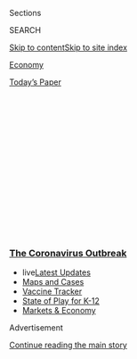 <div id="app">

<div>

<div>

<div>

<div class="NYTAppHideMasthead css-1q2w90k e1suatyy0">

<div class="section css-ui9rw0 e1suatyy2">

<div class="css-eph4ug er09x8g0">

<div class="css-6n7j50">

</div>

<span class="css-1dv1kvn">Sections</span>

<div class="css-10488qs">

<span class="css-1dv1kvn">SEARCH</span>

</div>

[Skip to content](#site-content)[Skip to site
index](#site-index)

</div>

<div id="masthead-section-label" class="css-1wr3we4 eaxe0e00">

[Economy](https://www.nytimes.com/section/business/economy)

</div>

<div class="css-10698na e1huz5gh0">

</div>

</div>

<div id="masthead-bar-one" class="section hasLinks css-15hmgas e1csuq9d3">

<div class="css-uqyvli e1csuq9d0">

</div>

<div class="css-1uqjmks e1csuq9d1">

</div>

<div class="css-9e9ivx">

[](https://myaccount.nytimes.com/auth/login?response_type=cookie&client_id=vi)

</div>

<div class="css-1bvtpon e1csuq9d2">

[Today’s
Paper](https://www.nytimes.com/section/todayspaper)

</div>

</div>

</div>

</div>

<div data-aria-hidden="false">

<div id="site-content" data-role="main">

<div>

<div class="css-1aor85t" style="opacity:0.000000001;z-index:-1;visibility:hidden">

<div class="css-1hqnpie">

<div class="css-epjblv">

<span class="css-17xtcya">[Economy](/section/business/economy)</span><span class="css-x15j1o">|</span><span class="css-fwqvlz">The
Coronavirus Economy: When Washington Takes Over
Business</span>

</div>

<div class="css-k008qs">

<div class="css-1iwv8en">

<span class="css-18z7m18"></span>

<div>

</div>

</div>

<span class="css-1n6z4y">https://nyti.ms/3dwQPlI</span>

<div class="css-1705lsu">

<div class="css-4xjgmj">

<div class="css-4skfbu" data-role="toolbar" data-aria-label="Social Media Share buttons, Save button, and Comments Panel with current comment count" data-testid="share-tools">

  - 
  - 
  - 
  - 
    
    <div class="css-6n7j50">
    
    </div>

  - 
  - 

</div>

</div>

</div>

</div>

</div>

</div>

<div class="css-13pd83m">

<div class="css-l9svim">

### [<span class="css-pa1jbp"><span class="css-1rxm0ex">The Coronavirus</span><span class="css-1rxm0ex"> Outbreak</span></span>](https://www.nytimes.com/news-event/coronavirus?name=styln-coronavirus-markets&region=TOP_BANNER&variant=undefined&block=storyline_menu_recirc&action=click&pgtype=Article&impression_id=a272abc0-e0e8-11ea-9fc1-19f5a6c57371)

  - <span class="css-ousu42"><span class="css-12clwdu">live</span>[Latest
    Updates](https://www.nytimes.com/2020/08/17/world/coronavirus-covid.html?name=styln-coronavirus-markets&region=TOP_BANNER&variant=undefined&block=storyline_menu_recirc&action=click&pgtype=Article&impression_id=a272abc1-e0e8-11ea-9fc1-19f5a6c57371)</span>
  - <span class="css-ousu42">[Maps and
    Cases](https://www.nytimes.com/interactive/2020/us/coronavirus-us-cases.html?name=styln-coronavirus-markets&region=TOP_BANNER&variant=undefined&block=storyline_menu_recirc&action=click&pgtype=Article&impression_id=a272d2d0-e0e8-11ea-9fc1-19f5a6c57371)</span>
  - <span class="css-ousu42">[Vaccine
    Tracker](https://www.nytimes.com/interactive/2020/science/coronavirus-vaccine-tracker.html?name=styln-coronavirus-markets&region=TOP_BANNER&variant=undefined&block=storyline_menu_recirc&action=click&pgtype=Article&impression_id=a272d2d1-e0e8-11ea-9fc1-19f5a6c57371)</span>
  - <span class="css-ousu42">[State of Play for
    K-12](https://www.nytimes.com/2020/08/17/us/k-12-schools-reopening.html?name=styln-coronavirus-markets&region=TOP_BANNER&variant=undefined&block=storyline_menu_recirc&action=click&pgtype=Article&impression_id=a272d2d2-e0e8-11ea-9fc1-19f5a6c57371)</span>
  - <span class="css-ousu42">[Markets &
    Economy](https://www.nytimes.com/live/2020/08/17/business/stock-market-today-coronavirus?name=styln-coronavirus-markets&region=TOP_BANNER&variant=undefined&block=storyline_menu_recirc&action=click&pgtype=Article&impression_id=a272d2d3-e0e8-11ea-9fc1-19f5a6c57371)</span>

</div>

</div>

<div id="top-wrapper" class="css-1sy8kpn">

<div id="top-slug" class="css-l9onyx">

Advertisement

</div>

[Continue reading the main
story](#after-top)

<div class="ad top-wrapper" style="text-align:center;height:100%;display:block;min-height:250px">

<div id="top" class="place-ad" data-position="top" data-size-key="top">

</div>

</div>

<div id="after-top">

</div>

</div>

<div>

<div id="sponsor-wrapper" class="css-1hyfx7x">

<div id="sponsor-slug" class="css-19vbshk">

Supported by

</div>

[Continue reading the main
story](#after-sponsor)

<div id="sponsor" class="ad sponsor-wrapper" style="text-align:center;height:100%;display:block">

</div>

<div id="after-sponsor">

</div>

</div>

<div class="css-186x18t">

</div>

<div class="css-1vkm6nb ehdk2mb0">

# The Coronavirus Economy: When Washington Takes Over Business

</div>

The $2 trillion aid package is expected to save jobs and bail out
companies, but it reorders the relationship between government and
private industry.

<div class="css-79elbk" data-testid="photoviewer-wrapper">

<div class="css-z3e15g" data-testid="photoviewer-wrapper-hidden">

</div>

<div class="css-1a48zt4 ehw59r15" data-testid="photoviewer-children">

![<span class="css-16f3y1r e13ogyst0" data-aria-hidden="true">The
measures the Senate passed on Wednesday far surpass the scope and
breadth of recovery efforts during the 2008 financial
crisis.</span><span class="css-cnj6d5 e1z0qqy90" itemprop="copyrightHolder"><span class="css-1ly73wi e1tej78p0">Credit...</span><span><span>Senate
Television, via Associated
Press</span></span></span>](https://static01.nyt.com/images/2020/03/27/business/26virus-govbiz-print/merlin_170977653_b9f99360-056c-4f8a-b2d5-8e508d418402-articleLarge.jpg?quality=75&auto=webp&disable=upscale)

</div>

</div>

<div class="css-18e8msd">

<div class="css-vp77d3 epjyd6m0">

<div class="css-1baulvz">

By [<span class="css-1baulvz" itemprop="name">Jim
Tankersley</span>](https://www.nytimes.com/by/jim-tankersley),
[<span class="css-1baulvz" itemprop="name">Alan
Rappeport</span>](https://www.nytimes.com/by/alan-rappeport),
[<span class="css-1baulvz" itemprop="name">David
Gelles</span>](https://www.nytimes.com/by/david-gelles),
[<span class="css-1baulvz" itemprop="name">Peter
Eavis</span>](https://www.nytimes.com/by/peter-eavis) and
[<span class="css-1baulvz last-byline" itemprop="name">David
Yaffe-Bellany</span>](http://www.nytimes.com/by/david-yaffe-bellany)

</div>

</div>

  - 
    
    <div class="css-ld3wwf e16638kd2">
    
    March 26,
    2020
    
    </div>

  - 
    
    <div class="css-4xjgmj">
    
    <div class="css-d8bdto" data-role="toolbar" data-aria-label="Social Media Share buttons, Save button, and Comments Panel with current comment count" data-testid="share-tools">
    
      - 
      - 
      - 
      - 
        
        <div class="css-6n7j50">
        
        </div>
    
      - 
      - 
    
    </div>
    
    </div>

</div>

</div>

<div class="section meteredContent css-1r7ky0e" name="articleBody" itemprop="articleBody">

<div class="css-1fanzo5 StoryBodyCompanionColumn">

<div class="css-53u6y8">

The $2 trillion [coronavirus rescue
package](https://www.nytimes.com/2020/07/28/us/politics/coronavirus-relief-bills-house-senate.html)
that the Senate passed on Wednesday will fundamentally transform the
U.S. government by placing thousands of businesses and millions of
workers on federally funded life support.

The government will pay the wages of some workers who remain on their
companies’ payrolls. It will sustain other workers who have lost their
jobs with checks that are as large as — or even larger than — what they
were earning before they were laid off. And it will cushion some of the
country’s largest corporations from bankruptcy, with taxpayers taking
shares in those companies as collateral.

Rarely before has the government involved itself so deeply in the
business of business. Amid a historic drop-off in economic activity, the
bill temporarily transfers financial responsibility from private
industry to the federal government, allowing the United States to
control the levers of capitalism and potentially decide who wins and who
loses. The level of intervention this week far outstrips the financial
scope and breadth of recovery efforts during the 2008 financial crisis.

That is a controversial proposition in normal times but one lawmakers
deemed necessary now, as companies large and small, from airlines and
big banks to nail salons and brew pubs, face unprecedented hardship. The
ripple effects have already sent [millions of Americans into
unemployment](https://www.nytimes.com/2020/03/26/business/economy/coronavirus-unemployment-claims.html).

</div>

</div>

<div class="css-1fanzo5 StoryBodyCompanionColumn">

<div class="css-53u6y8">

“We went to bed as America and woke up the next morning looking like
social democratic Europe,” Erik Gordon, professor at the Ross School of
Business at the University of Michigan, said. “We’ve made fun of Europe
propping up their failing steel companies and car companies, and when
push comes to shove we’re going to outdo them.”

The government’s intervention will come in a variety of ways, including
direct payments to individuals and businesses, generous loans in which
the government agrees to backstop losses and equity stakes in companies.
But there are strings attached, such as limits on executive pay and
provisions that require companies receiving assistance to maintain
employment levels at 90 percent of what they were.

Midsize companies, or those with between 500 and 10,000 employees, get
to borrow at an interest rate that is not higher than 2 percent
annually, and don’t have to repay principal or interest for six months.
The midsize companies cannot “outsource or offshore” jobs from the start
of the loan until two years after it has been
repaid.

<div id="NYT_MAIN_CONTENT_1_REGION" class="css-9tf9ac">

<div>

<div id="styln-covid-updates-markets" class="section interactive-content interactive-size-medium css-1ftcdic">

<div class="css-17ih8de interactive-body">

<div id="styln-briefing-block">

<div class="briefing-block-header-section">

# [Latest Updates: The Coronavirus Outbreak and the Economy](https://www.nytimes.com/live/2020/08/17/business/stock-market-today-coronavirus?action=click&pgtype=Article&state=default&region=MAIN_CONTENT_1&context=storylines_live_updates)

</div>

<div class="briefing-block-lb-items">

<div class="briefing-block-update-time">

[4h
ago](https://www.nytimes.com/live/2020/08/17/business/stock-market-today-coronavirus?action=click&pgtype=Article&state=default&region=MAIN_CONTENT_1&context=storylines_live_updates#robinhood-a-stock-trading-app-is-valued-at-11-2-billion-in-its-latest-funding-round)

</div>

<div>

[Robinhood, a stock trading app, is valued at $11.2 billion in its
latest funding
round.](https://www.nytimes.com/live/2020/08/17/business/stock-market-today-coronavirus?action=click&pgtype=Article&state=default&region=MAIN_CONTENT_1&context=storylines_live_updates#robinhood-a-stock-trading-app-is-valued-at-11-2-billion-in-its-latest-funding-round)

</div>

<div class="briefing-block-update-time">

[8h
ago](https://www.nytimes.com/live/2020/08/17/business/stock-market-today-coronavirus?action=click&pgtype=Article&state=default&region=MAIN_CONTENT_1&context=storylines_live_updates#new-unemployment-benefits-authorized-by-president-trump-wont-come-until-late-august)

</div>

<div>

[New unemployment benefits authorized by President Trump won’t come
until late
August.](https://www.nytimes.com/live/2020/08/17/business/stock-market-today-coronavirus?action=click&pgtype=Article&state=default&region=MAIN_CONTENT_1&context=storylines_live_updates#new-unemployment-benefits-authorized-by-president-trump-wont-come-until-late-august)

</div>

<div class="briefing-block-update-time">

[13h
ago](https://www.nytimes.com/live/2020/08/17/business/stock-market-today-coronavirus?action=click&pgtype=Article&state=default&region=MAIN_CONTENT_1&context=storylines_live_updates#heres-what-you-need-to-know-for-the-week-ahead)

</div>

<div>

[Here’s what you need to know for the week
ahead.](https://www.nytimes.com/live/2020/08/17/business/stock-market-today-coronavirus?action=click&pgtype=Article&state=default&region=MAIN_CONTENT_1&context=storylines_live_updates#heres-what-you-need-to-know-for-the-week-ahead)

</div>

</div>

<div class="briefing-block-footer">

<div class="briefing-block-footer-meta">

[See more
updates](https://www.nytimes.com/live/2020/08/17/business/stock-market-today-coronavirus?action=click&pgtype=Article&state=default&region=MAIN_CONTENT_1&context=storylines_live_updates)

</div>

<div class="briefing-block-briefinglinks">

<span>More live coverage:</span>
[Global](https://www.nytimes.com/2020/08/17/world/coronavirus-covid.html?action=click&pgtype=Article&state=default&region=MAIN_CONTENT_1&context=storylines_live_updates)

</div>

</div>

</div>

</div>

</div>

</div>

</div>

Businesses with 500 or fewer employees will get loans directly from
banks to cover more than two months of payrolls and some other operating
expenses, with the government paying off the balance so long as the
companies either do not lay off workers or rehire ones they’ve already
let go.

The government will inject more than $60 billion into the airline
industry, including $25 billion in grants to pay employees of passenger
airlines and $4 billion for those who work at cargo airlines. About $17
billion has been set aside largely for Boeing, which, because of two
deadly crashes, was troubled before the virus brought many commercial
flights to a standstill.

</div>

</div>

<div class="css-1fanzo5 StoryBodyCompanionColumn">

<div class="css-53u6y8">

Not all businesses will be eligible for help, and not every eligible
company will agree to the government’s terms. And some industries,
including cruise lines and energy companies, were left on the sidelines.

The major cruise companies appear not to qualify for loans because they
are domiciled outside the United States and their employees are spread
across the world.

“We didn’t seek or expect a cash bailout, and it doesn’t appear anyway
that we would qualify under the terms,” said Roger Frizzell, a spokesman
for Carnival Corporation. “We have a significant employee presence in
the U.S., but a majority of our employees are on ships, not in any
location, certainly not based in the U.S.”

The legislation also does not include $3 billion that the Trump
administration requested to buy crude oil for the Strategic Petroleum
Reserve. Such a purchase could have helped lift demand for oil, and thus
its price, which in the United States has tumbled to less than $25 a
barrel in recent weeks. Solar and wind businesses were upset that
lawmakers did not make it easier for them to benefit from tax credits
for renewable energy.

The epicenter of the intervention will be the Treasury Department, where
Secretary Steven Mnuchin will oversee nearly a third of the $2 trillion
in economic relief funds that Congress is approving.

The money will be held in two pots: $350 billion will be devoted to
loans and loan guarantees for small businesses. And $500 billion will be
divided among airlines and companies that are critical to national
security, including Boeing, and will prop up the [Federal Reserve’s new
emergency lending
facilities](https://www.nytimes.com/2020/03/26/business/economy/fed-coronavirus-stimulus.html),
which are intended to inject nearly $4 trillion into the economy.

Mr. Mnuchin said on Thursday that the distribution of the money would be
fully transparent. “When we do take actions, either through our direct
program or throughout programs with the Fed, there will be disclosures
to the American public much faster than they would normally occur,” he
said on CNBC.

</div>

</div>

<div class="css-1fanzo5 StoryBodyCompanionColumn">

<div class="css-53u6y8">

Businesses will also have to cede some control to the federal government
in exchange for lifelines. Companies that borrow money are forbidden to
repurchase their stock or pay dividends during the loan and for a year
after it is repaid. They must not cut staffing by more than 10 percent
through the end of September.

Loans to small businesses, with 500 employees or fewer, are limited to
$10 million. Loans to cover salaries of over $100,000 wouldn’t qualify
for forgiveness, and businesses must demonstrate that they had not
recently laid off employees, or a smaller amount of the loan would be
subject to forgiveness.

Businesses would not have to repay loans covering up to eight weeks’
worth of payroll expenses. That means that once businesses receive their
loans, a new clock will begin to tick: They’ll have to use the money
within two months to avoid repaying it; they also can’t pay any employee
more than $10,000 in those two months if they want that amount to be
forgiven.

Lawmakers also placed restrictions on compensation and pay increases for
executives, moves intended to address one of the criticisms about
bailouts during the 2008 crisis. But pay limits will not necessarily do
away with multimillion-dollar paydays for corporate bosses.

Executives who made more than $3 million in 2019 could be awarded $3
million, plus half of any sum in excess of $3 million. As a result, a
chief executive who earned $20 million in 2019 would be allowed
compensation of $11.5 million. The restrictions would apply from the
time the federal support began to one year after it ended.

Even as the government takes on an outsize role in overseeing companies,
Mr. Mnuchin maintained that it should not be in the business of
dictating what private companies did.

“We don’t believe in mandating and regulating certain big businesses,”
he said.

And big business, despite its need for help, has seemed unwilling to
cede too much control to the government. On Tuesday, Boeing’s chief
executive, David Calhoun, suggested that he wasn’t interested in the
government’s taking an equity stake in the company, despite the
beleaguered state of the aerospace giant.

</div>

</div>

<div class="css-1fanzo5 StoryBodyCompanionColumn">

<div class="css-53u6y8">

“I don’t have a need for an equity stake,” Mr. Calhoun said in an
interview on Fox Business Network. “If they forced it, we’d just look at
all the other options, and we have got plenty.”

Boeing, which had lobbied for government aid, was not specifically named
in the bill. It nonetheless signaled its approval of the stimulus
package on Wednesday night. “The bill’s access to public and private
liquidity, including loans and loan guarantees, is critical for
airlines, airports, suppliers and manufacturers to bridge to recovery,”
Boeing said in a statement.

The House is now expected to take up the legislation, and President
Trump has signaled that he would sign it quickly into law.

Many of the provisions are intended to offer lifelines to companies and
workers over the coming months, as the country struggles to contain the
pandemic and braces for a recession. But the long-term consequences of a
$2 trillion bailout of the American economy are unknown.

“This is going to be hard to unravel,” said Mr. Gordon, the University
of Michigan professor. “Industries that are propped up stay propped up
for a long time.”

Reporting was contributed by Niraj Chokshi, Jesse Drucker, Emily
Flitter, Clifford Krauss and Ivan Penn.

</div>

</div>

</div>

<div>

</div>

<div>

</div>

<div>

</div>

<div>

<div id="bottom-wrapper" class="css-1ede5it">

<div id="bottom-slug" class="css-l9onyx">

Advertisement

</div>

[Continue reading the main
story](#after-bottom)

<div id="bottom" class="ad bottom-wrapper" style="text-align:center;height:100%;display:block;min-height:90px">

</div>

<div id="after-bottom">

</div>

</div>

</div>

</div>

</div>

## Site Index

<div>

</div>

## Site Information Navigation

  - [© <span>2020</span> <span>The New York Times
    Company</span>](https://help.nytimes.com/hc/en-us/articles/115014792127-Copyright-notice)

<!-- end list -->

  - [NYTCo](https://www.nytco.com/)
  - [Contact
    Us](https://help.nytimes.com/hc/en-us/articles/115015385887-Contact-Us)
  - [Work with us](https://www.nytco.com/careers/)
  - [Advertise](https://nytmediakit.com/)
  - [T Brand Studio](http://www.tbrandstudio.com/)
  - [Your Ad
    Choices](https://www.nytimes.com/privacy/cookie-policy#how-do-i-manage-trackers)
  - [Privacy](https://www.nytimes.com/privacy)
  - [Terms of
    Service](https://help.nytimes.com/hc/en-us/articles/115014893428-Terms-of-service)
  - [Terms of
    Sale](https://help.nytimes.com/hc/en-us/articles/115014893968-Terms-of-sale)
  - [Site
    Map](https://spiderbites.nytimes.com)
  - [Help](https://help.nytimes.com/hc/en-us)
  - [Subscriptions](https://www.nytimes.com/subscription?campaignId=37WXW)

</div>

</div>

</div>

</div>

